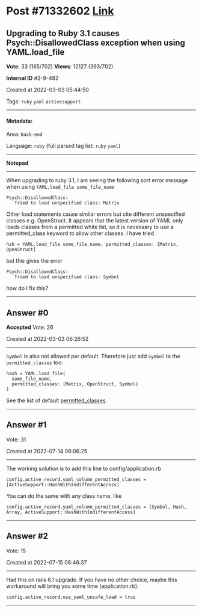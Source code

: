 
# Post \#71332602 [Link](https://stackoverflow.com/questions/71332602/)

## Upgrading to Ruby 3.1 causes Psych::DisallowedClass exception when using YAML.load_file

**Vote**: 33 (185/702) **Views**: 12127 (393/702) 

**Internal ID** \#2-9-482

Created at 2022-03-03 05:44:50

Tags: `ruby` `yaml` `activesupport`

----------

#### Metadata:

Area: `Back-end`

Language: `ruby` (full parsed tag list: `ruby` `yaml`)

----------

**Notepad**


----------

When upgrading to ruby 3.1, I am seeing the following sort error message when using `YAML.load_file some_file_name`
```
Psych::DisallowedClass:
   Tried to load unspecified class: Matrix
```

Other load statements cause similar errors but cite different unspecified classes e.g. OpenStruct.  It appears that the latest version of YAML only loads classes from a permitted white list, so it is necessary to use a permitted_class keyword to allow other classes. I have tried
```
hsh = YAML.load_file some_file_name, permitted_classes: [Matrix, OpenStruct]
```

but this gives the error
```
Psych::DisallowedClass:
   Tried to load unspecified class: Symbol
```

how do I fix this?


----------
        
## Answer \#0

**Accepted** Vote: 26

Created at 2022-03-03 06:26:52

------------

`Symbol` is also not allowed per default. Therefore just add `Symbol` to the `permitted_classes` too:
```
hash = YAML.load_file(
  some_file_name, 
  permitted_classes: [Matrix, OpenStruct, Symbol]
)
```

See the list of default [permitted_classes](https://ruby-doc.org/stdlib-3.1.1/libdoc/psych/rdoc/Psych.html#method-c-safe_load).


------------
    
    
## Answer \#1

 Vote: 31

Created at 2022-07-14 08:06:25

------------

The working solution is to add this line to config/application.rb
```
config.active_record.yaml_column_permitted_classes = [ActiveSupport::HashWithIndifferentAccess]
```

You can do the same with any class name, like
```
config.active_record.yaml_column_permitted_classes = [Symbol, Hash, Array, ActiveSupport::HashWithIndifferentAccess]
```



------------
    
    
## Answer \#2

 Vote: 15

Created at 2022-07-15 08:46:37

------------

Had this on rails 6.1 upgrade. If you have no other choice, maybe this workaround will bring you some time (application.rb):
```
config.active_record.use_yaml_unsafe_load = true
```



------------
    
    
